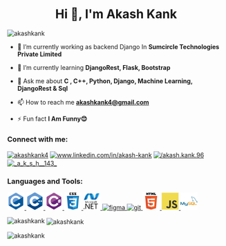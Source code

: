 <h1 align="center">Hi 👋, I'm Akash Kank</h1>
<p align="left"> <img src="https://komarev.com/ghpvc/?username=akashkank&label=Profile%20views&color=0e75b6&style=flat" alt="akashkank" /> </p>

- 🔭 I’m currently working as backend Django In **Sumcircle Technologies Private Limited**

- 🌱 I’m currently learning **DjangoRest, Flask, Bootstrap**

- 💬 Ask me about **C , C++, Python, Django, Machine Learning, DjangoRest & Sql**

- 📫 How to reach me **akashkank4@gmail.com**

- ⚡ Fun fact **I Am Funny😊**

<h3 align="left">Connect with me:</h3>
<p align="left">
<a href="https://twitter.com/akashkank4" target="blank"><img align="center" src="https://raw.githubusercontent.com/rahuldkjain/github-profile-readme-generator/master/src/images/icons/Social/twitter.svg" alt="akashkank4" height="30" width="40" /></a>
<a href="https://linkedin.com/in/www.linkedin.com/in/akash-kank" target="blank"><img align="center" src="https://raw.githubusercontent.com/rahuldkjain/github-profile-readme-generator/master/src/images/icons/Social/linked-in-alt.svg" alt="www.linkedin.com/in/akash-kank" height="30" width="40" /></a>
<a href="https://fb.com//akash.kank.96" target="blank"><img align="center" src="https://raw.githubusercontent.com/rahuldkjain/github-profile-readme-generator/master/src/images/icons/Social/facebook.svg" alt="/akash.kank.96" height="30" width="40" /></a>
<a href="https://instagram.com/_a_k_s_h__143_" target="blank"><img align="center" src="https://raw.githubusercontent.com/rahuldkjain/github-profile-readme-generator/master/src/images/icons/Social/instagram.svg" alt="_a_k_s_h__143_" height="30" width="40" /></a>
</p>

<h3 align="left">Languages and Tools:</h3>
<p align="left"> <a href="https://www.cprogramming.com/" target="_blank" rel="noreferrer"> <img src="https://raw.githubusercontent.com/devicons/devicon/master/icons/c/c-original.svg" alt="c" width="40" height="40"/> </a> <a href="https://www.w3schools.com/cpp/" target="_blank" rel="noreferrer"> <img src="https://raw.githubusercontent.com/devicons/devicon/master/icons/cplusplus/cplusplus-original.svg" alt="cplusplus" width="40" height="40"/> </a> <a href="https://www.w3schools.com/cs/" target="_blank" rel="noreferrer"> <img src="https://raw.githubusercontent.com/devicons/devicon/master/icons/csharp/csharp-original.svg" alt="csharp" width="40" height="40"/> </a> <a href="https://www.w3schools.com/css/" target="_blank" rel="noreferrer"> <img src="https://raw.githubusercontent.com/devicons/devicon/master/icons/css3/css3-original-wordmark.svg" alt="css3" width="40" height="40"/> </a> <a href="https://dotnet.microsoft.com/" target="_blank" rel="noreferrer"> <img src="https://raw.githubusercontent.com/devicons/devicon/master/icons/dot-net/dot-net-original-wordmark.svg" alt="dotnet" width="40" height="40"/> </a> <a href="https://www.figma.com/" target="_blank" rel="noreferrer"> <img src="https://www.vectorlogo.zone/logos/figma/figma-icon.svg" alt="figma" width="40" height="40"/> </a> <a href="https://git-scm.com/" target="_blank" rel="noreferrer"> <img src="https://www.vectorlogo.zone/logos/git-scm/git-scm-icon.svg" alt="git" width="40" height="40"/> </a> <a href="https://www.w3.org/html/" target="_blank" rel="noreferrer"> <img src="https://raw.githubusercontent.com/devicons/devicon/master/icons/html5/html5-original-wordmark.svg" alt="html5" width="40" height="40"/> </a> <a href="https://developer.mozilla.org/en-US/docs/Web/JavaScript" target="_blank" rel="noreferrer"> <img src="https://raw.githubusercontent.com/devicons/devicon/master/icons/javascript/javascript-original.svg" alt="javascript" width="40" height="40"/> </a> <a href="https://www.mysql.com/" target="_blank" rel="noreferrer"> <img src="https://raw.githubusercontent.com/devicons/devicon/master/icons/mysql/mysql-original-wordmark.svg" alt="mysql" width="40" height="40"/> </a> </p>

<p><img align="left" src="https://github-readme-stats.vercel.app/api/top-langs?username=akashkank&show_icons=true&locale=en&layout=compact" alt="akashkank" /></p>

<p>&nbsp;<img align="center" src="https://github-readme-stats.vercel.app/api?username=akashkank&show_icons=true&locale=en" alt="akashkank" /></p>

<p><img align="center" src="https://github-readme-streak-stats.herokuapp.com/?user=akashkank&" alt="akashkank" /></p>
